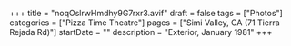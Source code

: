 +++
title = "noqOslrwHmdhy9G7rxr3.avif"
draft = false
tags = ["Photos"]
categories = ["Pizza Time Theatre"]
pages = ["Simi Valley, CA (71 Tierra Rejada Rd)"]
startDate = ""
description = "Exterior, January 1981"
+++
